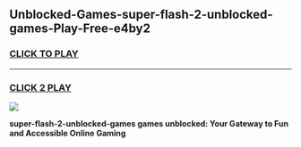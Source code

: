 
## Unblocked-Games-super-flash-2-unblocked-games-Play-Free-e4by2
<h3>
<a href="https://premium76.site?title=super-flash-2-unblocked-games&ref=15A">CLICK TO PLAY</a></h3>
<hr>

<h3>
<a href="https://premium76.site?title=super-flash-2-unblocked-games&ref=15A">CLICK 2 PLAY</a>
  
</h3>

<a href="https://premium76.site?title=super-flash-2-unblocked-games&ref=15A"><img src="https://clearcache.store/games.png"></a>


**super-flash-2-unblocked-games games unblocked: Your Gateway to Fun and Accessible Online Gaming**
